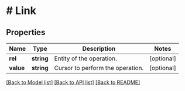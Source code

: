 # # Link

## Properties

Name | Type | Description | Notes
------------ | ------------- | ------------- | -------------
**rel** | **string** | Entity of the operation. | [optional]
**value** | **string** | Cursor to perform the operation. | [optional]

[[Back to Model list]](../../README.md#models) [[Back to API list]](../../README.md#endpoints) [[Back to README]](../../README.md)
